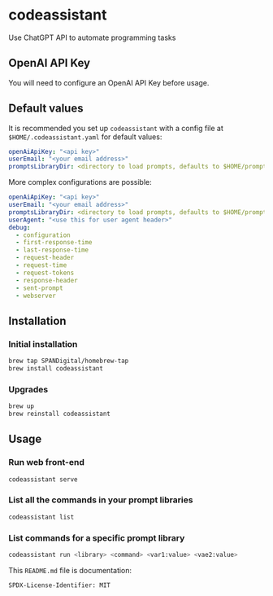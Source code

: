 # codeassistant
Use ChatGPT API to automate programming tasks

## OpenAI API Key

You will need to configure an OpenAI API Key before usage.

## Default values

It is recommended you set up `codeassistant` with a config file at `$HOME/.codeassistant.yaml` for default values:

```yaml
openAiApiKey: "<api key>"
userEmail: "<your email address>"
promptsLibraryDir: <directory to load prompts, defaults to $HOME/prompts-library>
```

More complex configurations are possible:

```yaml
openAiApiKey: "<api key>"
userEmail: "<your email address>"
promptsLibraryDir: <directory to load prompts, defaults to $HOME/prompts-library>
userAgent: "<use this for user agent header>"
debug:
  - configuration
  - first-response-time
  - last-response-time
  - request-header
  - request-time
  - request-tokens
  - response-header
  - sent-prompt
  - webserver
```

## Installation

### Initial installation

```bash
brew tap SPANDigital/homebrew-tap
brew install codeassistant
```

### Upgrades

```bash
brew up
brew reinstall codeassistant
```

## Usage

### Run web front-end

```bash
codeassistant serve
```

### List all the commands in your prompt libraries

```bash
codeassistant list
```

### List commands for a specific prompt library

```bash
codeassistant run <library> <command> <var1:value> <vae2:value>
```

This `README.md` file is documentation:

`SPDX-License-Identifier: MIT`
